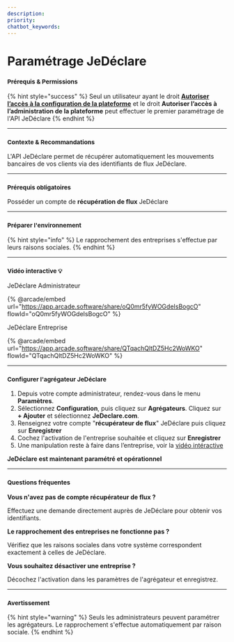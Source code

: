 ```yaml
---
description: 
priority: 
chatbot_keywords: 
---
```


# Paramétrage JeDéclare

### <sup>**Prérequis & Permissions**</sup>

{% hint style="success" %}
Seul un utilisateur ayant le droit [**Autoriser l’accès à la configuration de la plateforme**](../../administration/detail-des-droits.md) et le droit **Autoriser l’accès à l’administration de la plateforme** peut effectuer le premier paramétrage de l'API JeDéclare
{% endhint %}

***

### <sup>**Contexte & Recommandations**</sup>

L'API JeDéclare permet de récupérer automatiquement les mouvements bancaires de vos clients via des identifiants de flux JeDéclare.

***

### <sup>**Prérequis obligatoires**</sup>

Posséder un compte de **récupération de flux** JeDéclare

***

### <sup>**Préparer l'environnement**</sup>

{% hint style="info" %}
Le rapprochement des entreprises s'effectue par leurs raisons sociales.
{% endhint %}

***

### <sup>Vidéo interactive 💡</sup>

JeDéclare Administrateur

{% @arcade/embed url="https://app.arcade.software/share/oQ0mr5fyWOGdeIsBogcO" flowId="oQ0mr5fyWOGdeIsBogcO" %}

JeDéclare Entreprise

{% @arcade/embed url="https://app.arcade.software/share/QTqachQltDZ5Hc2WoWKO" flowId="QTqachQltDZ5Hc2WoWKO" %}

***

### <sup>**Configurer l'agrégateur JeDéclare**</sup>

1. Depuis votre compte administrateur, rendez-vous dans le menu **Paramètres**.
2. Sélectionnez **Configuration**, puis cliquez sur **Agrégateurs**. Cliquez sur **+ Ajouter** et sélectionnez **JeDeclare.com**.
3. Renseignez votre compte "**récupérateur de flux**" JeDéclare puis cliquez sur **Enregistrer**
4. Cochez l'activation de l'entreprise souhaitée et cliquez sur **Enregistrer**
5. Une manipulation reste à faire dans l’entreprise, voir la [vidéo intéractive](parametrage-jedeclare.md#video-interactive)

**JeDéclare est maintenant paramétré et opérationnel**

***

### <sup>**Questions fréquentes**</sup>

**Vous n'avez pas de compte récupérateur de flux ?**

Effectuez une demande directement auprès de JeDéclare pour obtenir vos identifiants.

**Le rapprochement des entreprises ne fonctionne pas ?**

Vérifiez que les raisons sociales dans votre système correspondent exactement à celles de JeDéclare.

**Vous souhaitez désactiver une entreprise ?**

Décochez l'activation dans les paramètres de l'agrégateur et enregistrez.

***

### <sup>**Avertissement**</sup>

{% hint style="warning" %}
Seuls les administrateurs peuvent paramétrer les agrégateurs. Le rapprochement s'effectue automatiquement par raison sociale.
{% endhint %}
